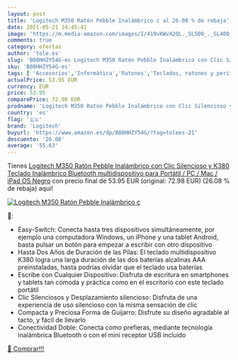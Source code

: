 ```yaml
---
layout: post
title: 'Logitech M350 Ratón Pebble Inalámbrico c al 26.08 % de rebaja'
date: 2021-05-21 14:45:41
image: 'https://m.media-amazon.com/images/I/419vKWvX2QL._SL500_._SL400_.jpg'
comments: true
category: ofertas
author: 'tole.es'
slug: 'B08HHZY54G-es Logitech M350 Ratón Pebble Inalámbrico con Clic Silencioso...'
sku: 'B08HHZY54G-es'
tags: [ 'Accesorios','Informática','Ratones','Teclados, ratones y periféricos de entrada','ipad','logitech', ]
actualPrice: 53.95 EUR
currency: EUR
price: 53.95
comparePrice: 72.98 EUR
prodname: 'Logitech M350 Ratón Pebble Inalámbrico con Clic Silencioso y K380 Teclado Inalámbrico Bluetooth multidispositivo  para Portátil / PC / Mac / iPad OS  Negro'
country: 'es'
flag: '🇪🇸'
brand: 'Logitech'
buyurl: 'https://www.amazon.es/dp/B08HHZY54G/?tag=tolees-21'
descuento: '26.08'
average: '55.63'
---
```


Tienes [Logitech M350 Ratón Pebble Inalámbrico con Clic Silencioso y K380 Teclado Inalámbrico Bluetooth multidispositivo  para Portátil / PC / Mac / iPad OS  Negro](https://www.amazon.es/dp/B08HHZY54G/?tag=tolees-21) con precio final de  53.95 EUR (original: 72.98 EUR) (26.08 %  de rebaja) aqui!

[![Logitech M350 Ratón Pebble Inalámbrico c](https://m.media-amazon.com/images/I/419vKWvX2QL._SL500_._SL400_.jpg)](https://www.amazon.es/dp/B08HHZY54G/?tag=tolees-21)

🔎:

- Easy-Switch: Conecta hasta tres dispositivos simultáneamente, por ejemplo una computadora Windows, un iPhone y una tablet Android, basta pulsar un botón para empezar a escribir con otro dispositivo
- Hasta Dos Años de Duración de las Pilas: El teclado multidispositivo K380 logra una larga duración de las dos baterías alcalinas AAA preinstaladas, hasta podrías olvidar que el teclado usa baterías
- Escribe con Cualquier Dispositivo: Disfruta de escritura en smartphones y tablets tan cómoda y práctica como en el escritorio con este teclado portátil
- Clic Silenciosos y Desplazamiento silencioso: Disfruta de una experiencia de uso silencioso con la misma sensación de clic
- Compacta y Preciosa Forma de Guijarro: Disfrute su diseño agradable al tacto, y fácil de llevarlo
- Conectividad Doble: Conecta como prefieras, mediante tecnología inalámbrica Bluetooth o con el mini receptor USB incluido

[🛒 Comprar!!!](https://www.amazon.es/dp/B08HHZY54G/?tag=tolees-21)

